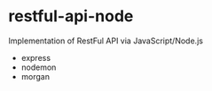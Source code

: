 # restful-api-node
Implementation of RestFul API via JavaScript/Node.js

 - express
 - nodemon
 - morgan
